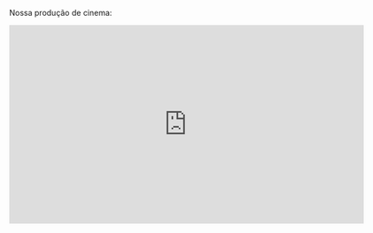 
Nossa produção de cinema:

<div class="video-container widevideo">
<iframe src="https://player.vimeo.com/video/85086992" width="640" height="360" frameborder="0" webkitallowfullscreen mozallowfullscreen allowfullscreen></iframe>
</div>
